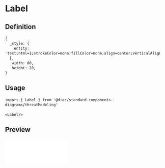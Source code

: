 # Label

## Definition

```
{
  _style: { 
    entity: 'text;html=1;strokeColor=none;fillColor=none;align=center;verticalAlign=middle;whiteSpace=wrap;overflow=hidden;',
  },
  _width: 80,
  _height: 20,
}
```

## Usage

```
import { Label } from '@diac/standard-components-diagrams/threatModeling'

<Label/>
```

## Preview

<img src="./label.png" width="200"/>
